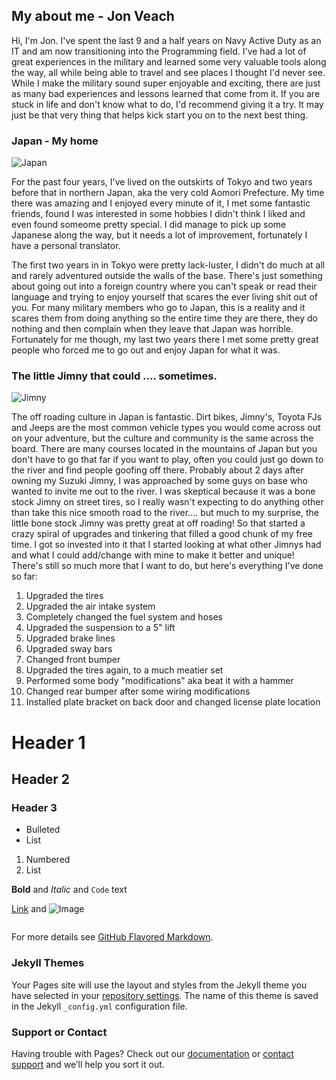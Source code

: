 ## My about me - Jon Veach

Hi, I'm Jon.  I've spent the last 9 and a half years on Navy Active Duty as an IT and am now transitioning into the Programming field.  I've had a lot of great experiences in the military and learned some very valuable tools along the way, all while being able to travel and see places I thought I'd never see.  While I make the military sound super enjoyable and exciting, there are just as many bad experiences and lessons learned that come from it.  If you are stuck in life and don't know what to do, I'd recommend giving it a try.  It may just be that very thing that helps kick start you on to the next best thing.



### Japan - My home
![Japan](https://i.imgur.com/nSQYhTR.jpg)

For the past four years, I've lived on the outskirts of Tokyo and two years before that in northern Japan, aka the very cold Aomori Prefecture.  My time there was amazing and I enjoyed every minute of it, I met some fantastic friends, found I was interested in some hobbies I didn't think I liked and even found someome pretty special.  I did manage to pick up some Japanese along the way, but it needs a lot of improvement, fortunately I have a personal translator.

The first two years in in Tokyo were pretty lack-luster, I didn't do much at all and rarely adventured outside the walls of the base.  There's just something about going out into a foreign country where you can't speak or read their language and trying to enjoy yourself that scares the ever living shit out of you.  For many military members who go to Japan, this is a reality and it scares them from doing anything so the entire time they are there, they do nothing and then complain when they leave that Japan was horrible.  Fortunately for me though, my last two years there I met some pretty great people who forced me to go out and enjoy Japan for what it was.



### The little Jimny that could .... sometimes.
![Jimny](https://i.imgur.com/rKDxC0V.jpg)

The off roading culture in Japan is fantastic.  Dirt bikes, Jimny's, Toyota FJs and Jeeps are the most common vehicle types you would come across out on your adventure, but the culture and community is the same across the board.  There are many courses located in the mountains of Japan but you don't have to go that far if you want to play, often you could just go down to the river and find people goofing off there.  Probably about 2 days after owning my Suzuki Jimny, I was approached by some guys on base who wanted to invite me out to the river.  I was skeptical because it was a bone stock Jimny on street tires, so I really wasn't expecting to do anything other than take this nice smooth road to the river.... but much to my surprise, the little bone stock Jimny was pretty great at off roading!  So that started a crazy spiral of upgrades and tinkering that filled a good chunk of my free time.  I got so invested into it that I started looking at what other Jimnys had and what I could add/change with mine to make it better and unique!  There's still so much more that I want to do, but here's everything I've done so far:  

1.  Upgraded the tires
2.  Upgraded the air intake system
3.  Completely changed the fuel system and hoses
4.  Upgraded the suspension to a 5" lift
5.  Upgraded brake lines
6.  Upgraded sway bars
7.  Changed front bumper
8.  Upgraded the tires again, to a much meatier set
9.  Performed some body "modifications" aka beat it with a hammer
10.  Changed rear bumper after some wiring modifications
11.  Installed plate bracket on back door and changed license plate location


# Header 1
## Header 2
### Header 3

- Bulleted
- List

1. Numbered
2. List

**Bold** and _Italic_ and `Code` text

[Link](url) and ![Image](src)
```markdown
```

For more details see [GitHub Flavored Markdown](https://guides.github.com/features/mastering-markdown/).

### Jekyll Themes

Your Pages site will use the layout and styles from the Jekyll theme you have selected in your [repository settings](https://github.com/Zaffierce/Zaffierce.github.io/settings). The name of this theme is saved in the Jekyll `_config.yml` configuration file.

### Support or Contact

Having trouble with Pages? Check out our [documentation](https://help.github.com/categories/github-pages-basics/) or [contact support](https://github.com/contact) and we’ll help you sort it out.
